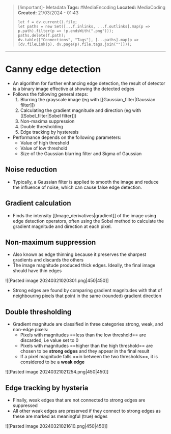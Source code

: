 > [!important]- Metadata
> **Tags:** #MediaEncoding 
> **Located:** MediaCoding
> **Created:** 21/03/2024 - 01:43
> ```dataviewjs
> let f = dv.current().file;
> let paths = new Set([...f.inlinks, ...f.outlinks].map(p => p.path).filter(p => !p.endsWith(".png")));
> paths.delete(f.path);
> dv.table(["Connections", "Tags"], [...paths].map(p => [dv.fileLink(p), dv.page(p).file.tags.join("")]));
> ```

___
# Canny edge detection
- An algorithm for further enhancing edge detection, the result of detector is a binary image effective at showing the detected edges
- Follows the following general steps:
	1. Blurring the grayscale image (eg with  [[Gaussian_filter|Gaussian filter]])
	2. Calculating the gradient magnitude and direction (eg with [[Sobel_filter|Sobel filter]])
	3. Non-maxima suppression
	4. Double thresholding
	5. Edge tracking by hysteresis
- Performance depends on the following parameters: 
    -  Value of high threshold 
    - Value of low threshold 
    - Size of the Gaussian blurring filter and Sigma of Gaussian


## Noise reduction
- Typically, a Gaussian filter is applied to smooth the image and reduce the influence of noise, which can cause false edge detection.
## Gradient calculation
- Finds the intensity [[Image_derivatives|gradient]] of the image using edge detection operators, often using the Sobel method to calculate the gradient magnitude and direction at each pixel.
## Non-maximum suppression
- Also known as edge thinning because it preserves the sharpest gradients and discards the others
- The image magnitude produced thick edges. Ideally, the final image should have thin edges

![[Pasted image 20240321020301.png|450|450]]

- Strong edges are found by comparing gradient magnitudes with that of neighbouring pixels that point in the same (rounded) gradient direction 
## Double thresholding
- Gradient magnitude are classified in three categories strong, weak, and non-edge pixels:
	- Pixels with magnitudes ==less than the low threshold== are discarded, i.e value set to 0 
	- Pixels with magnitudes ==higher than the high threshold== are chosen to be **strong edges** and they appear in the final result
	- If  a pixel magnitude falls ==in between the two thresholds==, it is considered to be a **weak edge**

![[Pasted image 20240321021254.png|450|450]]

## Edge tracking by hysteria 
- Finally, weak edges that are not connected to strong edges are suppressed
- All other weak edges are preserved if they connect to strong edges as these are marked as meaningful (true) edges 

![[Pasted image 20240321021610.png|450|450]]